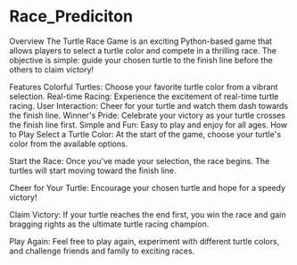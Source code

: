 # Race_Prediciton
Overview
The Turtle Race Game is an exciting Python-based game that allows players to select a turtle color and compete in a thrilling race. The objective is simple: guide your chosen turtle to the finish line before the others to claim victory!

Features
Colorful Turtles: Choose your favorite turtle color from a vibrant selection.
Real-time Racing: Experience the excitement of real-time turtle racing.
User Interaction: Cheer for your turtle and watch them dash towards the finish line.
Winner's Pride: Celebrate your victory as your turtle crosses the finish line first.
Simple and Fun: Easy to play and enjoy for all ages.
How to Play
Select a Turtle Color: At the start of the game, choose your turtle's color from the available options.

Start the Race: Once you've made your selection, the race begins. The turtles will start moving toward the finish line.

Cheer for Your Turtle: Encourage your chosen turtle and hope for a speedy victory!

Claim Victory: If your turtle reaches the end first, you win the race and gain bragging rights as the ultimate turtle racing champion.

Play Again: Feel free to play again, experiment with different turtle colors, and challenge friends and family to exciting races.

